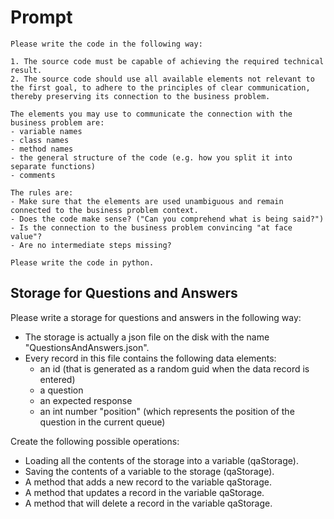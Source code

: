 # Prompt

```
Please write the code in the following way: 

1. The source code must be capable of achieving the required technical result.
2. The source code should use all available elements not relevant to the first goal, to adhere to the principles of clear communication, thereby preserving its connection to the business problem.

The elements you may use to communicate the connection with the business problem are:
- variable names
- class names
- method names
- the general structure of the code (e.g. how you split it into separate functions)
- comments

The rules are:
- Make sure that the elements are used unambiguous and remain connected to the business problem context.
- Does the code make sense? ("Can you comprehend what is being said?")
- Is the connection to the business problem convincing "at face value"?
- Are no intermediate steps missing?
  
Please write the code in python.
```

## Storage for Questions and Answers

Please write a storage for questions and answers in the following way:
- The storage is actually a json file on the disk with the name "QuestionsAndAnswers.json".
- Every record in this file contains the following data elements:
	- an id (that is generated as a random guid when the data record is entered)
	- a question
	- an expected response
	- an int number "position" (which represents the position of the question in the current queue)  

Create the following possible operations:
- Loading all the contents of the storage into a variable (qaStorage).
- Saving the contents of a variable to the storage (qaStorage).
- A method that adds a new record to the variable qaStorage.
- A method that updates a record in the variable qaStorage.
- A method that will delete a record in the variable qaStorage.
